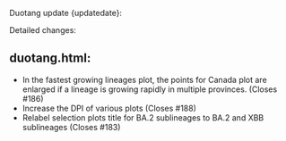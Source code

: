 Duotang update {updatedate}:  

Detailed changes:
## duotang.html:
* In the fastest growing lineages plot, the points for Canada plot are enlarged if a lineage is growing rapidly in multiple provinces. (Closes #186)
* Increase the DPI of various plots (Closes #188)
* Relabel selection plots title for BA.2 sublineages to BA.2 and XBB sublineages (Closes #183)
